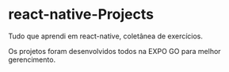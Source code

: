 # react-native-Projects
Tudo que aprendi em react-native, coletânea de exercícios.

Os projetos foram desenvolvidos todos na EXPO GO para melhor gerencimento.